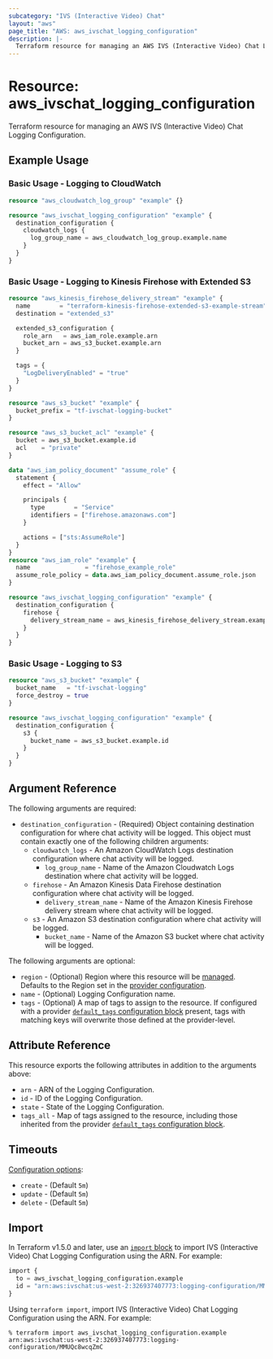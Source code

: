 ```yaml
---
subcategory: "IVS (Interactive Video) Chat"
layout: "aws"
page_title: "AWS: aws_ivschat_logging_configuration"
description: |-
  Terraform resource for managing an AWS IVS (Interactive Video) Chat Logging Configuration.
---
```


# Resource: aws_ivschat_logging_configuration

Terraform resource for managing an AWS IVS (Interactive Video) Chat Logging Configuration.

## Example Usage

### Basic Usage - Logging to CloudWatch

```terraform
resource "aws_cloudwatch_log_group" "example" {}

resource "aws_ivschat_logging_configuration" "example" {
  destination_configuration {
    cloudwatch_logs {
      log_group_name = aws_cloudwatch_log_group.example.name
    }
  }
}
```

### Basic Usage - Logging to Kinesis Firehose with Extended S3

```terraform
resource "aws_kinesis_firehose_delivery_stream" "example" {
  name        = "terraform-kinesis-firehose-extended-s3-example-stream"
  destination = "extended_s3"

  extended_s3_configuration {
    role_arn   = aws_iam_role.example.arn
    bucket_arn = aws_s3_bucket.example.arn
  }

  tags = {
    "LogDeliveryEnabled" = "true"
  }
}

resource "aws_s3_bucket" "example" {
  bucket_prefix = "tf-ivschat-logging-bucket"
}

resource "aws_s3_bucket_acl" "example" {
  bucket = aws_s3_bucket.example.id
  acl    = "private"
}

data "aws_iam_policy_document" "assume_role" {
  statement {
    effect = "Allow"

    principals {
      type        = "Service"
      identifiers = ["firehose.amazonaws.com"]
    }

    actions = ["sts:AssumeRole"]
  }
}
resource "aws_iam_role" "example" {
  name               = "firehose_example_role"
  assume_role_policy = data.aws_iam_policy_document.assume_role.json
}

resource "aws_ivschat_logging_configuration" "example" {
  destination_configuration {
    firehose {
      delivery_stream_name = aws_kinesis_firehose_delivery_stream.example.name
    }
  }
}
```

### Basic Usage - Logging to S3

```terraform
resource "aws_s3_bucket" "example" {
  bucket_name   = "tf-ivschat-logging"
  force_destroy = true
}

resource "aws_ivschat_logging_configuration" "example" {
  destination_configuration {
    s3 {
      bucket_name = aws_s3_bucket.example.id
    }
  }
}
```

## Argument Reference

The following arguments are required:

* `destination_configuration` - (Required) Object containing destination configuration for where chat activity will be logged. This object must contain exactly one of the following children arguments:
    * `cloudwatch_logs` - An Amazon CloudWatch Logs destination configuration where chat activity will be logged.
        * `log_group_name` - Name of the Amazon Cloudwatch Logs destination where chat activity will be logged.
    * `firehose` - An Amazon Kinesis Data Firehose destination configuration where chat activity will be logged.
        * `delivery_stream_name` - Name of the Amazon Kinesis Firehose delivery stream where chat activity will be logged.
    * `s3` - An Amazon S3 destination configuration where chat activity will be logged.
        * `bucket_name` - Name of the Amazon S3 bucket where chat activity will be logged.

The following arguments are optional:

* `region` - (Optional) Region where this resource will be [managed](https://docs.aws.amazon.com/general/latest/gr/rande.html#regional-endpoints). Defaults to the Region set in the [provider configuration](https://registry.terraform.io/providers/hashicorp/aws/latest/docs#aws-configuration-reference).
* `name` - (Optional) Logging Configuration name.
* `tags` - (Optional) A map of tags to assign to the resource. If configured with a provider [`default_tags` configuration block](https://registry.terraform.io/providers/hashicorp/aws/latest/docs#default_tags-configuration-block) present, tags with matching keys will overwrite those defined at the provider-level.

## Attribute Reference

This resource exports the following attributes in addition to the arguments above:

* `arn` - ARN of the Logging Configuration.
* `id` - ID of the Logging Configuration.
* `state` - State of the Logging Configuration.
* `tags_all` - Map of tags assigned to the resource, including those inherited from the provider [`default_tags` configuration block](https://registry.terraform.io/providers/hashicorp/aws/latest/docs#default_tags-configuration-block).

## Timeouts

[Configuration options](https://www.terraform.io/docs/configuration/blocks/resources/syntax.html#operation-timeouts):

* `create` - (Default `5m`)
* `update` - (Default `5m`)
* `delete` - (Default `5m`)

## Import

In Terraform v1.5.0 and later, use an [`import` block](https://developer.hashicorp.com/terraform/language/import) to import IVS (Interactive Video) Chat Logging Configuration using the ARN. For example:

```terraform
import {
  to = aws_ivschat_logging_configuration.example
  id = "arn:aws:ivschat:us-west-2:326937407773:logging-configuration/MMUQc8wcqZmC"
}
```

Using `terraform import`, import IVS (Interactive Video) Chat Logging Configuration using the ARN. For example:

```console
% terraform import aws_ivschat_logging_configuration.example arn:aws:ivschat:us-west-2:326937407773:logging-configuration/MMUQc8wcqZmC
```
